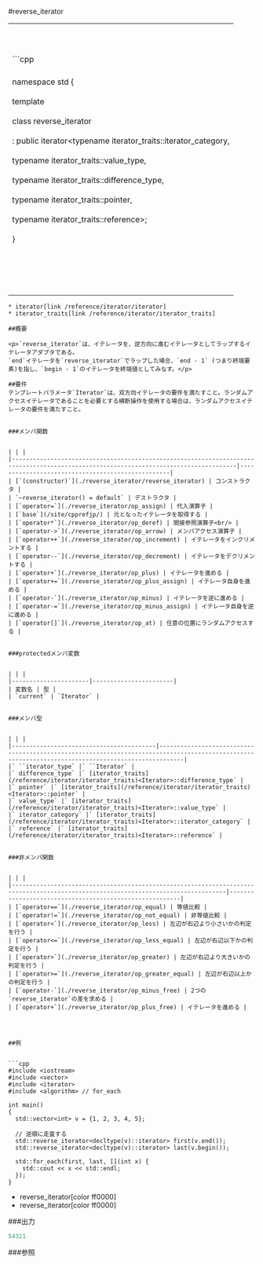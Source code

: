 #reverse_iterator

| |
|-----------------------------------------------------------------------------------------------------------------------------------------------------------------------------------------------------------------------------------------------------------------------------------------------------------------------------------------------------------------------------------------------------------------------------------------------------------------------------------------------------------------------------------------------------------------------------------------------------------------------------------------------------------------------------------------------------------------------------------------------------------------------------------------------------------------------------------------------------------------------------------------------------------------------------------------------------------------------------------------------------------------------------------------------------------------------------------------------------------------------------------|
|<br/><br/><br/>```cpp
<br/>namespace std {<br/><br/>  template <class Iterator><br/><br/>  class reverse_iterator<br/><br/>    : public iterator<typename iterator_traits<Iterator>::iterator_category,<br/><br/>                      typename iterator_traits<Iterator>::value_type,<br/><br/>                      typename iterator_traits<Iterator>::difference_type,<br/><br/>                      typename iterator_traits<Iterator>::pointer,<br/><br/>                      typename iterator_traits<Iterator>::reference>;<br/><br/>}<br/><br/><br/><br/><br/><br/> |
```
* iterator[link /reference/iterator/iterator]
* iterator_traits[link /reference/iterator/iterator_traits]

##概要

<p>`reverse_iterator`は、イテレータを、逆方向に進むイテレータとしてラップするイテレータアダプタである。
`end`イテレータを`reverse_iterator`でラップした場合、`end - 1` (つまり終端要素)を指し、`begin - 1`のイテレータを終端値としてみなす。</p>

##要件
テンプレートパラメータ`Iterator`は、双方向イテレータの要件を満たすこと。ランダムアクセスイテレータであることを必要とする横断操作を使用する場合は、ランダムアクセスイテレータの要件を満たすこと。


###メンバ関数


| | |
|--------------------------------------------------------------------------------------------------------------------------------------|--------------------------------------------------|
| [`(constructor)`](./reverse_iterator/reverse_iterator) | コンストラクタ |
| `~reverse_iterator() = default` | デストラクタ |
| [`operator=`](./reverse_iterator/op_assign) | 代入演算子 |
| [`base`](/site/cpprefjp/) | 元となったイテレータを取得する |
| [`operator*`](./reverse_iterator/op_deref) | 間接参照演算子<br/> |
| [`operator->`](./reverse_iterator/op_arrow) | メンバアクセス演算子 |
| [`operator++`](./reverse_iterator/op_increment) | イテレータをインクリメントする |
| [`operator--`](./reverse_iterator/op_decrement) | イテレータをデクリメントする |
| [`operator+`](./reverse_iterator/op_plus) | イテレータを進める |
| [`operator+=`](./reverse_iterator/op_plus_assign) | イテレータ自身を進める |
| [`operator-`](./reverse_iterator/op_minus) | イテレータを逆に進める |
| [`operator-=`](./reverse_iterator/op_minus_assign) | イテレータ自身を逆に進める |
| [`operator[]`](./reverse_iterator/op_at) | 任意の位置にランダムアクセスする |


###protectedメンバ変数


| | |
|----------------------|-----------------------|
| 変数名 | 型 |
| `current` | `Iterator` |


###メンバ型


| | |
|-----------------------------------------|---------------------------------------------------------------------------------------------------------------------------------------------------|
|` ``iterator_type` |` ``Iterator` |
|` difference_type` |` [iterator_traits](/reference/iterator/iterator_traits)<Iterator>::difference_type` |
|` pointer` |` [iterator_traits](/reference/iterator/iterator_traits)<Iterator>::pointer` |
|` value_type` |` [iterator_traits](/reference/iterator/iterator_traits)<Iterator>::value_type` |
|` iterator_category` |` [iterator_traits](/reference/iterator/iterator_traits)<Iterator>::iterator_category` |
|` reference` |` [iterator_traits](/reference/iterator/iterator_traits)<Iterator>::reference` |


###非メンバ関数


| | |
|-----------------------------------------------------------------------------------------------------------------------------------|--------------------------------------------------------|
| [`operator==`](./reverse_iterator/op_equal) | 等値比較 |
| [`operator!=`](./reverse_iterator/op_not_equal) | 非等値比較 |
| [`operator<`](./reverse_iterator/op_less) | 左辺が右辺より小さいかの判定を行う |
| [`operator<=`](./reverse_iterator/op_less_equal) | 左辺が右辺以下かの判定を行う |
| [`operator>`](./reverse_iterator/op_greater) | 左辺が右辺より大きいかの判定を行う |
| [`operator>=`](./reverse_iterator/op_greater_equal) | 左辺が右辺以上かの判定を行う |
| [`operator-`](./reverse_iterator/op_minus_free) | 2つの`reverse_iterator`の差を求める |
| [`operator+`](./reverse_iterator/op_plus_free) | イテレータを進める |




##例


```cpp
#include <iostream>
#include <vector>
#include <iterator>
#include <algorithm> // for_each

int main()
{
  std::vector<int> v = {1, 2, 3, 4, 5};

  // 逆順に走査する
  std::reverse_iterator<decltype(v)::iterator> first(v.end());
  std::reverse_iterator<decltype(v)::iterator> last(v.begin());

  std::for_each(first, last, [](int x) {
    std::cout << x << std::endl;
  });
}
```
* reverse_iterator[color ff0000]
* reverse_iterator[color ff0000]

###出力

```cpp
54321
```

###参照


